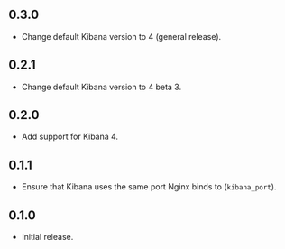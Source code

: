 ## 0.3.0

- Change default Kibana version to 4 (general release).

## 0.2.1

- Change default Kibana version to 4 beta 3.

## 0.2.0

- Add support for Kibana 4.

## 0.1.1

- Ensure that Kibana uses the same port Nginx binds to (`kibana_port`).

## 0.1.0

- Initial release.
